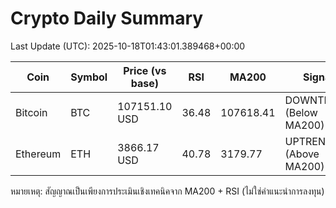 # Crypto Daily Summary

Last Update (UTC): 2025-10-18T01:43:01.389468+00:00

| Coin | Symbol | Price (vs base) | RSI | MA200 | Signal |
|------|--------|------------------|-----|-------|--------|
| Bitcoin | BTC | 107151.10 USD | 36.48 | 107618.41 | DOWNTREND (Below MA200) |
| Ethereum | ETH | 3866.17 USD | 40.78 | 3179.77 | UPTREND (Above MA200) |

หมายเหตุ: สัญญาณเป็นเพียงการประเมินเชิงเทคนิคจาก MA200 + RSI (ไม่ใช่คำแนะนำการลงทุน)